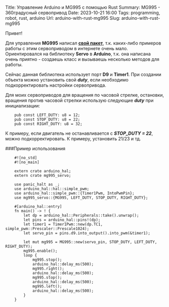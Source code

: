 Title: Управление Arduino и MG995 с помощью Rust
Summary: MG995 - 360градусный сервопривод
Date: 2023-10-21 16:00
Tags: programming, robot, rust, arduino
Url: arduino-with-rust-mg995
Slug: arduino-with-rust-mg995

Привет!

Для управления **MG995** написал [**свой пакет**](https://github.com/dkurchigin/mg995_servo), т.к. каких-либо примеров работы с этим сервоприводом в интернете очень мало.
Ориентировался на библиотеку **Servo** в **Arduino**, т.к. она написана очень приятно - создаешь класс и вызываешь несколько методов для работы.

Сейчас данная библиотека использует порт **D9** и **Timer1**. 
При создании объекта можно установить свой ***duty***, если необходимо подкорректировать настройки сервопривода.

Для моих сервоприводов для вращения по часовой стрелке, остановки, вращения против часовой стрелки использую следующие ***duty*** при инициализации:
```
    pub const LEFT_DUTY: u8 = 12;
    pub const STOP_DUTY: u8 = 22;
    pub const RIGHT_DUTY: u8 = 32;
```
К примеру, если двигатель не останавливается с ***STOP_DUTY = 22***, можно подкорректировать. К примеру, установить 21/23 и тд.

###Пример использования
```
    #![no_std]
    #![no_main]
    
    extern crate arduino_hal;
    extern crate mg995_servo;
    
    use panic_halt as _;
    use arduino_hal::hal::simple_pwm;
    use arduino_hal::simple_pwm::{Timer1Pwm, IntoPwmPin};
    use mg995_servo::{MG995, LEFT_DUTY, STOP_DUTY, RIGHT_DUTY};
    
    #[arduino_hal::entry]
    fn main() -> ! {
        let dp = arduino_hal::Peripherals::take().unwrap();
        let pins = arduino_hal::pins!(dp);
        let timer1 = Timer1Pwm::new(dp.TC1, simple_pwm::Prescaler::Prescale1024);
        let servo_pin = pins.d9.into_output().into_pwm(&timer1);
    
        let mut mg995 = MG995::new(servo_pin, STOP_DUTY, LEFT_DUTY, RIGHT_DUTY);
        mg995.enable();
        loop {
            mg995.stop();
            arduino_hal::delay_ms(500);
            mg995.right();
            arduino_hal::delay_ms(500);
            mg995.stop();
            arduino_hal::delay_ms(500);
            mg995.left();
            arduino_hal::delay_ms(500);
        }
    }
```